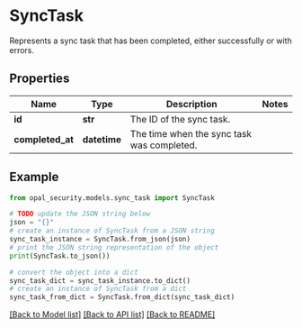 # SyncTask

Represents a sync task that has been completed, either successfully or with errors.

## Properties

Name | Type | Description | Notes
------------ | ------------- | ------------- | -------------
**id** | **str** | The ID of the sync task. | 
**completed_at** | **datetime** | The time when the sync task was completed. | 

## Example

```python
from opal_security.models.sync_task import SyncTask

# TODO update the JSON string below
json = "{}"
# create an instance of SyncTask from a JSON string
sync_task_instance = SyncTask.from_json(json)
# print the JSON string representation of the object
print(SyncTask.to_json())

# convert the object into a dict
sync_task_dict = sync_task_instance.to_dict()
# create an instance of SyncTask from a dict
sync_task_from_dict = SyncTask.from_dict(sync_task_dict)
```
[[Back to Model list]](../README.md#documentation-for-models) [[Back to API list]](../README.md#documentation-for-api-endpoints) [[Back to README]](../README.md)


